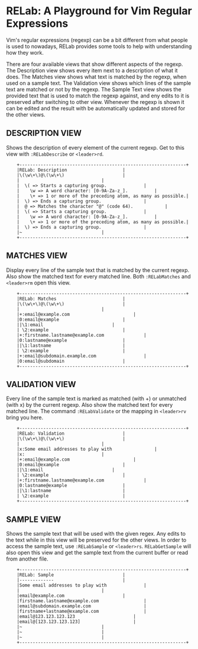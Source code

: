 # RELab: A Playground for Vim Regular Expressions

Vim's regular expressions (regexp) can be a bit different from what people is
used to nowadays, RELab provides some tools to help with understanding how
they work.

There are four available views that show different aspects of the regexp. The
Description view shows every item next to a description of what it does. The
Matches view shows what text is matched by the regexp, when used on a sample
text. The Validation view shows which lines of the sample text are matched or
not by the regexp. The Sample Text view shows the provided text that is used
to match the regexp against, and eny edits to it is preserved after switching
to other view. Whenever the regexp is shown it can be edited and the result
with be automatically updated and stored for the other views.


## DESCRIPTION VIEW

Shows the description of every element of the current regexp. Get to this view
with `:RELabDescribe` or `<leader>rd`.

```
	+---------------------------------------------------------------+
	|RELab: Description						|
	|\(\w\+\)@\(\w\+\)						|
	|								|
	|  \( => Starts a capturing group.				|
	|    \w => A word character: [0-9A-Za-z_].			|
	|    \+ => 1 or more of the preceding atom, as many as possible.|
	|  \) => Ends a capturing group.				|
	|  @ => Matches the character "@" (code 64).			|
	|  \( => Starts a capturing group.				|
	|    \w => A word character: [0-9A-Za-z_].			|
	|    \+ => 1 or more of the preceding atom, as many as possible.|
	|  \) => Ends a capturing group.				|
	|~								|
	+---------------------------------------------------------------+
```

## MATCHES VIEW

Display every line of the sample text that is matched by the current regexp.
Also show the matched text for every matched line. Both `:RELabMatches` and
`<leader>rm` open this view.

```
	+---------------------------------------------------------------+
	|RELab: Matches							|
	|\(\w\+\)@\(\w\+\)						|
	|								|
	|+:email@example.com						|
	|0:email@example						|
	||\1:email							|
	| \2:example							|
	|+:firstname.lastname@example.com				|
	|0:lastname@example						|
	||\1:lastname							|
	| \2:example							|
	|+:email@subdomain.example.com					|
	|0:email@subdomain						|
	+---------------------------------------------------------------+
```

## VALIDATION VIEW	

Every line of the sample text is marked as matched (with +) or unmatched (with
x) by the current regexp. Also show the matched text for every matched line.
The command `:RELabValidate` or the mapping in `<leader>rv` bring you here.

```
	+---------------------------------------------------------------+
	|RELab: Validation						|
	|\(\w\+\)@\(\w\+\)						|
	|								|
	|x:Some email addresses to play with				|
	|x:								|
	|+:email@example.com						|
	|0:email@example						|
	||\1:email							|
	| \2:example							|
	|+:firstname.lastname@example.com				|
	|0:lastname@example						|
	||\1:lastname							|
	| \2:example							|
	+---------------------------------------------------------------+
```

## SAMPLE VIEW

Shows the sample text that will be used with the given regex. Any edits to the
text while in this view will be preserved for the other views. In order to
access the sample text, use `:RELabSample` or `<leader>rs`. `RELabGetSample` will
also open this view and get the sample text from the current buffer or read
from another file.

```
	+---------------------------------------------------------------+
	|RELab: Sample							|
	|-------------							|
	|Some email addresses to play with				|
	|								|
	|email@example.com						|
	|firstname.lastname@example.com					|
	|email@subdomain.example.com					|
	|firstname+lastname@example.com					|
	|email@123.123.123.123						|
	|email@[123.123.123.123]					|
	|~								|
	|~								|
	|~								|
	+---------------------------------------------------------------+
```
